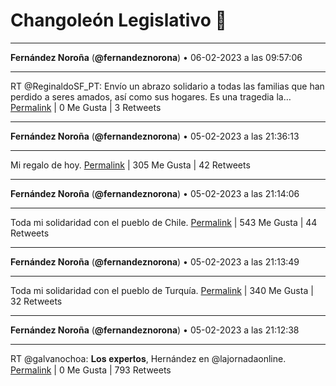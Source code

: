 # Changoleón Legislativo 🙈
*****
**Fernández Noroña** (**@fernandeznorona**) • 06-02-2023 a las 09:57:06
*****
RT @ReginaldoSF_PT: Envío un abrazo solidario a todas las familias que han perdido a seres amados, así como sus hogares. Es una tragedia la…
[Permalink](https://twitter.com/fernandeznorona/status/1622655640954077184) | 0 Me Gusta | 3 Retweets
*****
**Fernández Noroña** (**@fernandeznorona**) • 05-02-2023 a las 21:36:13
*****
Mi regalo de hoy.
[Permalink](https://twitter.com/fernandeznorona/status/1622469190186676229) | 305 Me Gusta | 42 Retweets
*****
**Fernández Noroña** (**@fernandeznorona**) • 05-02-2023 a las 21:14:06
*****
Toda mi solidaridad con el pueblo de Chile.
[Permalink](https://twitter.com/fernandeznorona/status/1622463625502855169) | 543 Me Gusta | 44 Retweets
*****
**Fernández Noroña** (**@fernandeznorona**) • 05-02-2023 a las 21:13:49
*****
Toda mi solidaridad con el pueblo de Turquía.
[Permalink](https://twitter.com/fernandeznorona/status/1622463551951499268) | 340 Me Gusta | 32 Retweets
*****
**Fernández Noroña** (**@fernandeznorona**) • 05-02-2023 a las 21:12:38
*****
RT @galvanochoa: 𝐋𝐨𝐬 𝐞𝐱𝐩𝐞𝐫𝐭𝐨𝐬, Hernández en @lajornadaonline.
[Permalink](https://twitter.com/fernandeznorona/status/1622463252952408066) | 0 Me Gusta | 793 Retweets